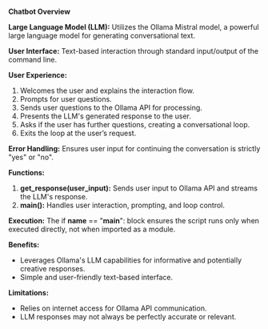 **Chatbot Overview**

**Large Language Model (LLM):** Utilizes the Ollama Mistral model, a powerful large language model for generating conversational text.

**User Interface:** Text-based interaction through standard input/output of the command line.

**User Experience:**

  1. Welcomes the user and explains the interaction flow.
  2. Prompts for user questions.
  3. Sends user questions to the Ollama API for processing.
  4. Presents the LLM's generated response to the user.
  5. Asks if the user has further questions, creating a conversational loop.
  6. Exits the loop at the user’s request. 

**Error Handling:** Ensures user input for continuing the conversation is strictly "yes" or "no".

**Functions:**

  1. **get_response(user_input):** Sends user input to Ollama API and streams the LLM's response.
  2. **main():** Handles user interaction, prompting, and loop control.


**Execution:** The if __name__ == "__main__": block ensures the script runs only when executed directly, not when imported as a module.


**Benefits:**

  - Leverages Ollama's LLM capabilities for informative and potentially creative responses.
  - Simple and user-friendly text-based interface.

**Limitations:**

  - Relies on internet access for Ollama API communication.
  - LLM responses may not always be perfectly accurate or relevant.
